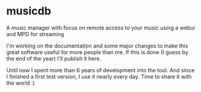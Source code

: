 # musicdb
A music manager with focus on remote access to your music using a webui and MPD for streaming

I'm working on the documentation and some major changes to make this great software useful for more people than me.
If this is done (I guess by the end of the year) I'll publish it here.

Until now I spent more than 6 years of development into the tool.
And since I finished a first test version, I use it nearly every day.
Time to share it with the world :)
